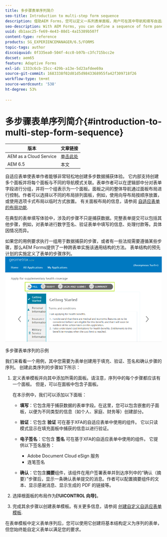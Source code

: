 ```yaml
---
title: 多步骤表单序列简介
seo-title: Introduction to multi-step form sequence
description: 借助AEM Forms，您可以定义一系列表单面板，用户可在其中导航和填写自适应表单。
seo-description: With AEM Forms, you can define a sequence of form panel in which you want users to navigate and fill an adaptive form.
uuid: db1aac25-fe69-4e43-88d1-4a15389b507f
content-type: reference
products: SG_EXPERIENCEMANAGER/6.5/FORMS
topic-tags: author
discoiquuid: 0f335ea0-504f-4cc0-b97b-c3fc715bcc2e
docset: aem65
feature: Adaptive Forms
exl-id: 1333c6cb-15cc-429b-a13e-5d23afdee69a
source-git-commit: 1683338f02d01d5d9843368955fa42f309718f26
workflow-type: tm+mt
source-wordcount: '538'
ht-degree: 53%

---
```


# 多步骤表单序列简介{#introduction-to-multi-step-form-sequence}

| 版本 | 文章链接 |
| -------- | ---------------------------- |
| AEM as a Cloud Service | [单击此处](https://experienceleague.adobe.com/docs/experience-manager-cloud-service/content/forms/adaptive-forms-authoring/authoring-adaptive-forms-foundation-components/configure-layout-of-an-adaptive-form/introduction-form-sequence.html) |
| AEM 6.5 | 本文 |


自适应表单使表单作者能够非常轻松地创建多步数据捕获体验。 它内部支持创建多个面板并将每个面板与不同的导航模式关联。表单作者可以在逻辑部中分对表单字段进行分组，并将一个组表示为一个面板。面板之间的整体导航通过面板布局进行控制。作者可以选择以不同的布局排列面板，例如，使用向导布局按顺序放置，或使用选项卡式布局以临时方式放置。 有关面板布局的信息，请参阅 [自适应表单的布局功能](../../forms/using/layout-capabilities-adaptive-forms.md).

在典型的表单填写体验中，涉及的步骤不只是捕获数据。完整表单提交可以包括其他步骤，例如，对表单进行数字签名、验证表单中填写的信息、处理付款等。具体因情况而异。

如果您的用例要求执行一组用于数据捕获的步骤，或者有一些法规需要遵循某些步骤，那么AEM Forms提供了一种跨表单实施该通用结构的方法。 表单结构的预先计划的实施定义了表单的步骤序列。![多步骤表单序列的示例](assets/formpipeline.png)

多步骤表单序列的示例

我们来看看一个用例，其中您需要为表单创建用于填充、验证、签名和确认步骤的序列。 创建此类序列的步骤如下所示：

1. 定义表单模板并向其中添加所需的面板。请注意，序列中的每个步骤都应该有一个面板。 但是，可以在面板中包含子面板。

   在本示例中，我们可以添加以下面板：

   * **填写**：它包含用于捕获数据的表单字段。在这里，您可以包含嵌套的子面板，以便为不同类型的信息（如个人、家庭、财务等）创建部分。

   * **验证**：它包含 **验证** 可在基于XFA的自适应表单中使用的组件。 它以只读模式显示在填充面板中捕获的信息以进行验证。

   * **电子签名**：它包含 **签名** 可在基于XFA的自适应表单中使用的组件。 它提供以下签名服务：

      * Adobe Document Cloud eSign 服务
      * 连笔签名

   * **确认**：它包含&#x200B;**摘要**&#x200B;组件，该组件在用户签署表单并到达序列中的“确认（摘要）”步骤后，显示一条确认表单提交的消息。作者可以配置摘要组件的文本、显示感谢消息、显示生成的 PDF 的链接等。

1. 选择根面板的布局作为&#x200B;**[!UICONTROL 向导]**。
1. 完成其余步骤以创建表单模板。有关更多信息，请参阅 [创建自定义自适应表单模板](../../forms/using/custom-adaptive-forms-templates.md).

在表单模板中定义表单序列后，您可以使用它创建将基本结构定义为序列的表单，但您始终能自定义表单以满足您的要求。

